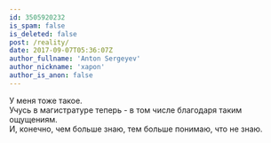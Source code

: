 ```yaml
---
id: 3505920232
is_spam: false
is_deleted: false
post: /reality/
date: 2017-09-07T05:36:07Z
author_fullname: 'Anton Sergeyev'
author_nickname: 'xapon'
author_is_anon: false
---
```


<p>У меня тоже такое.<br>Учусь в магистратуре теперь - в том числе благодаря таким ощущениям.<br>И, конечно, чем больше знаю, тем больше понимаю, что не знаю.</p>
